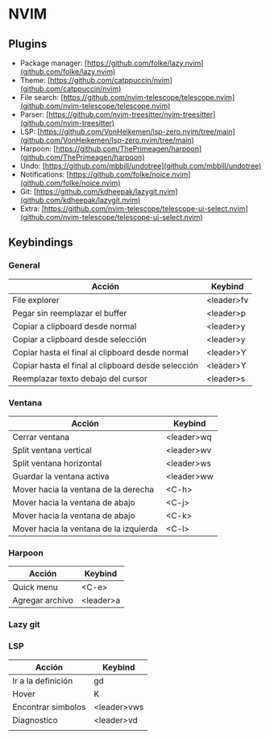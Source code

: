 # NVIM

## Plugins

 * Package manager: [https://github.com/folke/lazy.nvim](github.com/folke/lazy.nvim)
 * Theme: [https://github.com/catppuccin/nvim](github.com/catppuccin/nvim) 
 * File search: [https://github.com/nvim-telescope/telescope.nvim](github.com/nvim-telescope/telescope.nvim)
 * Parser: [https://github.com/nvim-treesitter/nvim-treesitter](github.com/nvim-treesitter)
 * LSP: [https://github.com/VonHeikemen/lsp-zero.nvim/tree/main](github.com/VonHeikemen/lsp-zero.nvim/tree/main)
 * Harpoon: [https://github.com/ThePrimeagen/harpoon](github.com/ThePrimeagen/harpoon)
 * Undo: [https://github.com/mbbill/undotree](github.com/mbbill/undotree)
 * Notifications: [https://github.com/folke/noice.nvim](github.com/folke/noice.nvim)
 * Git: [https://github.com/kdheepak/lazygit.nvim](github.com/kdheepak/lazygit.nvim)
 * Extra: [https://github.com/nvim-telescope/telescope-ui-select.nvim](github.com/nvim-telescope/telescope-ui-select.nvim)


## Keybindings

### General

| Acción                                             | Keybind    |
| -------------------------------------------------- | ---------- |
| File explorer                                      | \<leader\>fv |
| Pegar sin reemplazar el buffer                     | \<leader\>p  |
| Copiar a clipboard desde normal                    | \<leader\>y  |
| Copiar a clipboard desde selección                 | \<leader\>y  |
| Copiar hasta el final al clipboard desde normal    | \<leader\>Y  |
| Copiar hasta el final al clipboard desde selección | \<leader\>Y  |
| Reemplazar texto debajo del cursor                 | \<leader\>s  |
### Ventana

| Acción                                 | Keybind    |
| -------------------------------------- | ---------- |
| Cerrar ventana                         | \<leader\>wq |
| Split ventana vertical                 | \<leader\>wv |
| Split ventana horizontal               | \<leader\>ws |
| Guardar la ventana activa              | \<leader\>ww |
| Mover hacia la ventana de la derecha   | \<C-h\>      |
| Mover hacia la ventana de abajo        | \<C-j\>      |
| Mover hacia la ventana de abajo        | \<C-k\>      |
| Mover hacia la ventana de la izquierda | \<C-l\>      |

### Harpoon

| Acción          | Keybind   |
| --------------- | --------- |
| Quick menu      | \<C-e\>     |
| Agregar archivo | \<leader\>a |

### Lazy git


### LSP

| Acción             | Keybind     |
| ------------------ | ----------- |
| Ir a la definición | gd          |
| Hover              | K           |
| Encontrar simbolos | \<leader\>vws |
| Diagnostico        | \<leader\>vd  |
|                    |             |

